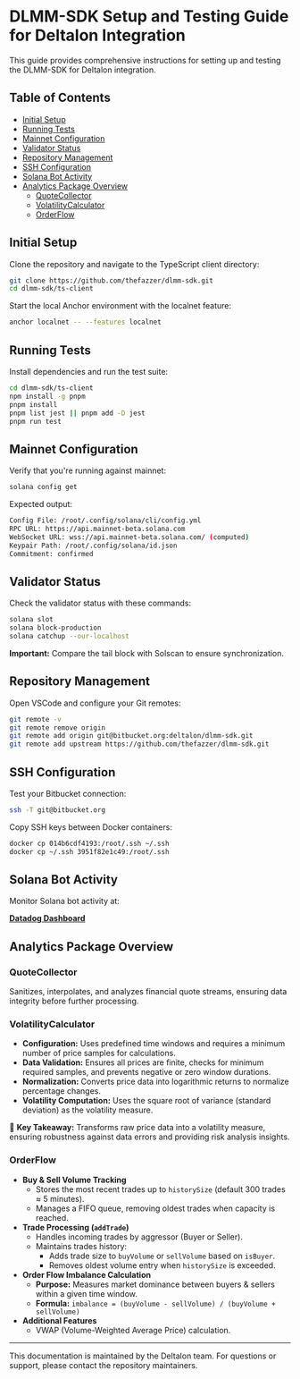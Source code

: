 # DLMM-SDK Setup and Testing Guide for Deltalon Integration

This guide provides comprehensive instructions for setting up and testing the DLMM-SDK for Deltalon integration.

## Table of Contents
- [Initial Setup](#initial-setup)
- [Running Tests](#running-tests)
- [Mainnet Configuration](#mainnet-configuration)
- [Validator Status](#validator-status)
- [Repository Management](#repository-management)
- [SSH Configuration](#ssh-configuration)
- [Solana Bot Activity](#solana-bot-activity)
- [Analytics Package Overview](#analytics-package-overview)
  - [QuoteCollector](#quotecollector)
  - [VolatilityCalculator](#volatilitycalculator)
  - [OrderFlow](#orderflow)

## Initial Setup

Clone the repository and navigate to the TypeScript client directory:

```bash
git clone https://github.com/thefazzer/dlmm-sdk.git
cd dlmm-sdk/ts-client
```

Start the local Anchor environment with the localnet feature:

```bash
anchor localnet -- --features localnet
```

## Running Tests

Install dependencies and run the test suite:

```bash
cd dlmm-sdk/ts-client
npm install -g pnpm
pnpm install
pnpm list jest || pnpm add -D jest
pnpm run test
```

## Mainnet Configuration

Verify that you're running against mainnet:

```bash
solana config get
```

Expected output:

```bash
Config File: /root/.config/solana/cli/config.yml
RPC URL: https://api.mainnet-beta.solana.com
WebSocket URL: wss://api.mainnet-beta.solana.com/ (computed)
Keypair Path: /root/.config/solana/id.json
Commitment: confirmed
```

## Validator Status

Check the validator status with these commands:

```bash
solana slot
solana block-production
solana catchup --our-localhost
```

**Important:** Compare the tail block with Solscan to ensure synchronization.

## Repository Management

Open VSCode and configure your Git remotes:

```bash
git remote -v
git remote remove origin
git remote add origin git@bitbucket.org:deltalon/dlmm-sdk.git
git remote add upstream https://github.com/thefazzer/dlmm-sdk.git
```

## SSH Configuration

Test your Bitbucket connection:

```bash
ssh -T git@bitbucket.org
```

Copy SSH keys between Docker containers:

```bash
docker cp 014b6cdf4193:/root/.ssh ~/.ssh
docker cp ~/.ssh 3951f82e1c49:/root/.ssh
```

## Solana Bot Activity

Monitor Solana bot activity at:

**[Datadog Dashboard](#)**

## Analytics Package Overview

### QuoteCollector
Sanitizes, interpolates, and analyzes financial quote streams, ensuring data integrity before further processing.

### VolatilityCalculator
- **Configuration:** Uses predefined time windows and requires a minimum number of price samples for calculations.
- **Data Validation:** Ensures all prices are finite, checks for minimum required samples, and prevents negative or zero window durations.
- **Normalization:** Converts price data into logarithmic returns to normalize percentage changes.
- **Volatility Computation:** Uses the square root of variance (standard deviation) as the volatility measure.

🚀 **Key Takeaway:** Transforms raw price data into a volatility measure, ensuring robustness against data errors and providing risk analysis insights.

### OrderFlow
- **Buy & Sell Volume Tracking**
  - Stores the most recent trades up to `historySize` (default 300 trades ≈ 5 minutes).
  - Manages a FIFO queue, removing oldest trades when capacity is reached.
- **Trade Processing (`addTrade`)**
  - Handles incoming trades by aggressor (Buyer or Seller).
  - Maintains trades history:
    - Adds trade size to `buyVolume` or `sellVolume` based on `isBuyer`.
    - Removes oldest volume entry when `historySize` is exceeded.
- **Order Flow Imbalance Calculation**
  - **Purpose:** Measures market dominance between buyers & sellers within a given time window.
  - **Formula:** `imbalance = (buyVolume - sellVolume) / (buyVolume + sellVolume)`
- **Additional Features**
  - VWAP (Volume-Weighted Average Price) calculation.

---
This documentation is maintained by the Deltalon team. For questions or support, please contact the repository maintainers.

